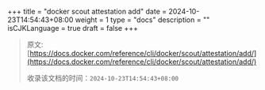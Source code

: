 +++
title = "docker scout attestation add"
date = 2024-10-23T14:54:43+08:00
weight = 1
type = "docs"
description = ""
isCJKLanguage = true
draft = false
+++

> 原文: [https://docs.docker.com/reference/cli/docker/scout/attestation/add/](https://docs.docker.com/reference/cli/docker/scout/attestation/add/)
>
> 收录该文档的时间：`2024-10-23T14:54:43+08:00`
